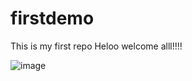 # firstdemo
This is my first repo
Heloo welcome alll!!!!


![image](https://github.com/Lokeshkumar936/firstdemo/assets/145996759/671b8135-55da-4b24-8442-c9ed6a87ef91)
